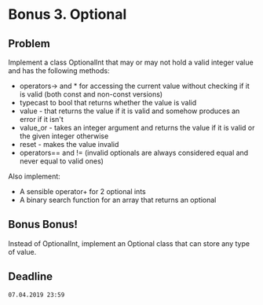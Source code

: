 # Bonus 3. Optional

## Problem

Implement a class OptionalInt that may or may not hold a valid integer value and has the following methods:

* operators-> and * for accessing the current value without checking if it is valid (both const and non-const versions)
* typecast to bool that returns whether the value is valid
* value - that returns the value if it is valid and somehow produces an error if it isn't
* value_or - takes an integer argument and returns the value if it is valid or the given integer otherwise
* reset - makes the value invalid
* operators== and != (invalid optionals are always considered equal and never equal to valid ones)

Also implement:
* A sensible operator+ for 2 optional ints
* A binary search function for an array that returns an optional

## Bonus Bonus!

Instead of OptionalInt, implement an Optional class that can store any type of value.

## Deadline

```
07.04.2019 23:59
```

